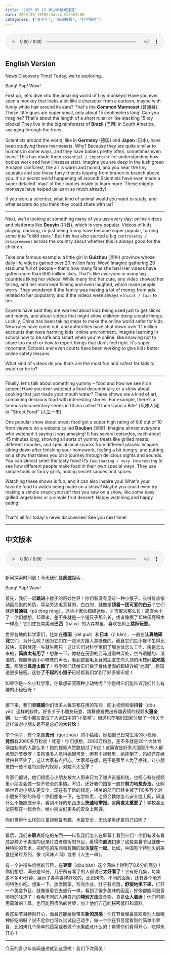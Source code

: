 ```yaml
---
title: "2025.05.15 青少年新闻速递"
date: 2025-05-15T02:34:44.041+08:00
categories: ["青少年", "新闻播报", "科学探索"]
---
```

<audio controls style="width: 100%; max-width: 900px; margin: 1.5em 0; display: block;">
  <source src="/mp3/teen_news/20250515.en.mp3" type="audio/mpeg">
</audio>

## English Version

News Discovery Time! Today, we're exploring...

Bang! Pop! Wow!

First up, let's dive into the amazing world of tiny monkeys! Have you ever seen a monkey that looks a bit like a character from a cartoon, maybe with funny white hair around its ears? That's the **Common Marmoset** (普通狨). These little guys are super small, only about 15 centimeters long! Can you imagine? That's about the length of a short ruler, or like stacking 15 toy blocks! They live in the big rainforests of **Brazil** (巴西) in South America, swinging through the trees.

Scientists around the world, like in **Germany** (德国) and **Japan** (日本), have been studying these marmosets. Why? Because they are quite similar to humans in some ways, and they have babies pretty often, sometimes even twins! This has made them `essential / important` for understanding how bodies work and how illnesses start. Imagine you are deep in the lush green Amazon rainforest, the air is warm and humid, and you hear the tiny squeaks and see these furry friends leaping from branch to branch above you. It's a secret world happening all around! Scientists have even made a super detailed 'map' of their bodies inside to learn more. These mighty monkeys have helped us learn so much already!

If you were a scientist, what kind of animal would you want to study, and what secrets do you think they could share with us?

---

Next, we're looking at something many of you use every day: online videos and platforms like **Douyin** (抖音), which is very popular. Videos of kids playing, dancing, or just being funny have become super popular, turning some into "child stars." But this has also started a big `controversy / disagreement` across the country about whether this is always good for the children.

Take one famous example: a little girl in **Guizhou** (贵州) province whose daily life videos gained over 20 million fans! Wow! Imagine gathering 20 stadiums full of people – that's how many fans she has! Her videos have gotten more than 600 million likes. That's like *everyone* in many big countries liking her videos! While many find her cute, one video showed her falling, and her mom kept filming and even laughed, which made people worry. They wondered if the family was making a lot of money from ads related to her popularity and if the videos were always `ethical / fair` to her.

Experts have said they are worried about kids being used just to get clicks and money, and about videos that might show children doing unsafe things. Luckily, China has been taking steps to make the online world safer for kids. New rules have come out, and authorities have shut down over 1.1 million accounts that were harming kids' online environment. Imagine learning in school how to be safe and smart when you're online, like knowing not to share too much or how to report things that don't feel right. It's super important! Schools and even courts have been working to give kids better online safety lessons.

What kind of videos do you think are the most fun and safest for kids to watch or be in?

---

Finally, let's talk about something yummy – food and how we see it on screen! Have you ever watched a food documentary or a show about cooking that just made your mouth water? These shows are a kind of art, combining delicious food with interesting stories. For example, there's a famous documentary series in China called "Once Upon a Bite" (风味人间) or "Street Food" (人生一串).

One popular show about street food got a super high rating of 8.6 out of 10 from viewers on a website called **Douban** (豆瓣)! Imagine almost everyone who watched it saying it was amazing! It has several episodes, each about 45 minutes long, showing all sorts of yummy treats like grilled meats, different noodles, and special local snacks from different places. Imagine sitting down after finishing your homework, feeling a bit hungry, and putting on a show that takes you on a journey through delicious sights and sounds. You can almost smell the tasty food! It’s `fascinating / very interesting` to see how different people make food in their own special ways. They use simple tools or fancy grills, adding secret sauces and spices.

Watching these shows is fun, and it can also inspire you! What's your favorite food to watch being made on a show? Maybe you could even try making a simple snack yourself that you saw on a show, like some easy grilled vegetables or a simple fruit dessert! Happy watching and happy eating!

---

That's all for today's news discoveries! See you next time!

---

## 中文版本

<audio controls style="width: 100%; max-width: 900px; margin: 1.5em 0; display: block;">
  <source src="/mp3/teen_news/20250515.cn.mp3" type="audio/mpeg">
</audio>

新闻探索时间到！今天我们要**疾速**探索...

Bang! Pop! Wow!

首先，我们一起**跳进**小猴子的奇妙世界！你们有没有见过一种小猴子，长得有点像动画片里的角色，耳朵旁边毛茸茸的，白白的，就像是**顶着一团可爱的白云**？它们就是**普通狨**（pǔ tōng róng）。这些小家伙超级迷你，才15厘米那么长！简直太小了！你们想想，15厘米，差不多就是一个短尺子那么长，或者像摞了15块乐高积木一样高！它们住在南美洲**巴西**（bā xī）的大森林里，喜欢在树上**跳跃玩耍**。

世界各地的科学家们，比如在**德国**（dé guó）和**日本**（rì běn），一直在**认真地研究**它们。为什么呢？因为它们在一些地方跟人类挺像的，而且它们生小猴子生得比较快，有时候还一生就生两只！这让它们对科学家们了解身体怎么工作、病是怎么来的，**简直太有用了**！想象一下，你站在茂密的亚马逊雨林深处，空气暖暖的、湿湿的，你能听到小小吱吱的声音，看到这些毛茸茸的朋友在你头顶的树枝间**跳来跳去**。那感觉**真是太酷了**！科学家们还给它们做了身体里面的超级详细“地图”，想知道更多秘密。这些**了不起的小猴子**已经帮我们学到了好多知识呢！

如果你是一名小科学家，你最想研究哪种小动物呢？你觉得它们能告诉我们什么有趣的小秘密呀？

---

接下来，我们要**瞧瞧**你们很多人每天都在用的东西：网上视频和像**抖音**（dǒu yīn）这样的软件。好多关于小朋友玩耍、跳舞或者做出有趣表情的视频**火遍全网**，让一些小朋友变成了大家口中的“小童星”。但这也在咱们国家引起了一场关于这样做对小朋友是不是总好的**大讨论**！

举个例子，有个来自**贵州**（guì zhōu）的小姑娘，她拍自己日常生活的小视频，**竟然**有2000多万粉丝！哇塞！你们想想，2000万粉丝，差不多就是20个大体育场加起来的人那么多！她的视频点赞数超过了6亿！这简直是好多大国家所有人都点赞的节奏呀！虽然很多人觉得她很可爱，但有个视频里，她摔倒了，妈妈还在继续拍甚至笑了，这让大家有点担心。大家都在想，是不是家里人为了挣钱，让小朋友拍一些不是特别好的视频，对她不太**公平**？

专家们都说，他们很担心小朋友被大人用来只为了赚点击量和钱，也担心有些视频里小朋友会做一些不安全的事情。不过，还好我们国家一直在**努力地想办法**，让网络世界对小朋友更安全。现在有了新的规定，相关的部门已经关掉了110多万个对小朋友不好的账号！你们想象一下，在学校里，老师会教你怎么安全地上网，知道什么不能随便分享，看到不好的东西怎么**快速地举报**。这**简直太重要了**！学校甚至法院都在一起合作，给小朋友们更多的安全上网课。

你们觉得什么样的儿童视频最有趣，也最安全，无论是看还是自己拍呢？

---

最后，我们来**聊点**好吃的东西——以及我们怎么在屏幕上看到它们！你们有没有看过那种关于美食的纪录片或者做饭的节目，看得你**直流口水**？这些美食节目就像一种特别的艺术，把好吃的东西和有趣的故事**放在一起**。比如，中国有个特别火的美食纪录片系列，像《风味人间》或者《人生一串》。

有一个讲街头烧烤的节目，在**豆瓣**（dòu bàn）这个网站上得到了8.6分的高分！你们想想，满分是10分，几乎所有看了的人都说它**太好看了**！它有好几集，每集差不多45分钟，展示了各种各样好吃的，比如烤肉、不同的面条，还有各个地方的特色小吃。想象一下，放学回家，写完作业，肚子有点饿，**舒服地坐下来**，打开一个美食节目，就像跟着它去旅行一样，看到了很多美味的画面，好像都能闻到香喷喷的味道了！看看不同的人用自己的**特别方法**做食物，真是**让人着迷**！他们可能用简单的工具，也可能用很酷的烤架，加上他们自己的秘密酱料和调料。

看这些节目特别开心，而且还能给你带来**新的灵感**！你在节目里最喜欢看别人做哪种好吃的呀？说不定你也可以试试自己动手，做一个你在节目里看到的简单小零食，比如烤几个简单的蔬菜或者做个水果甜点什么的！希望你们看得开心，吃得也开心！

---

今天的青少年新闻速递就到这里啦！我们下次再见！
